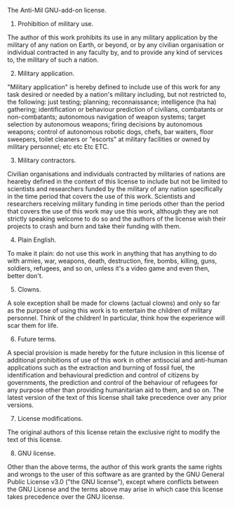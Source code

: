 The Anti-Mil GNU-add-on license.

1. Prohibition of military use.

The author of this work prohibits its use in any military application by the
military of any nation on Earth, or beyond, or by any civilian organisation or
individual contracted in any faculty by, and to provide any kind of services to,
the military of such a nation.

2. Military application.

"Military application" is hereby defined to include use of this work for any
task desired or needed by a nation's military including, but not restricted to,
the following: just testing; planning; reconnaissance; intelligence (ha ha)
gathering; identification or behaviour prediction of civilians, combatants or
non-combatants; autonomous navigation of weapon systems; target selection by
autonomous weapons; firing decisions by autonomous weapons; control of
autonomous robotic dogs, chefs, bar waiters, floor sweepers, toilet cleaners or
"escorts" at military facilities or owned by military personnel; etc etc Etc
ETC.

3. Military contractors.

Civilian organisations and individuals contracted by militaries of nations are
heareby defined in the context of this license to include but not be limited to
scientists and researchers funded by the military of any nation specifically in
the time period that covers the use of this work. Scientists and researchers
receiving military funding in time periods other than the period that covers the
use of this work may use this work, although they are not strictly speaking
welcome to do so and the authors of the license wish their projects to crash and
burn and take their funding with them.

4. Plain English.

To make it plain: do not use this work in anything that has anything to do with
armies, war, weapons, death, destruction, fire, bombs, killing, guns, soldiers,
refugees, and so on, unless it's a video game and even then, better don't.

5. Clowns.

A sole exception shall be made for clowns (actual clowns) and only so far as the
purpose of using this work is to entertain the children of military personnel.
Think of the children! In particular, think how the experience will scar them
for life.

6. Future terms.

A special provision is made hereby for the future inclusion in this license of
additional prohibitions of use of this work in other antisocial and anti-human
applications such as the extraction and burning of fossil fuel, the
identification and behavioural prediction and control of citizens by
governments, the prediction and control of the behaviour of refugees for any
purpose other than providing humanitarian aid to them, and so on. The latest
version of the text of this license shall take precedence over any prior
versions. 

7. License modifications.

The original authors of this license retain the exclusive right to modify the
text of this license.

8. GNU license.

Other than the above terms, the author of this work grants the same rights and
wrongs to the user of this software as are granted by the GNU General Public
License v3.0 ("the GNU license"), except where conflicts between the GNU License
and the terms above may arise in which case this license takes precedence over
the GNU license.
